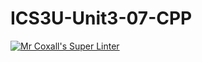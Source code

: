 # ICS3U-Unit3-07-CPP

[![Mr Coxall's Super Linter](https://github.com/venika-sem/ICS3U-Unit3-07-CPP/workflows/Mr%20Coxall's%20Super%20Linter/badge.svg)](https://github.com/venika-sem/ICS3U-Unit3-07-CPP/actions/)
